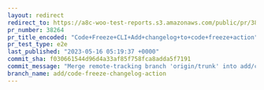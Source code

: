 ```yaml
---
layout: redirect
redirect_to: https://a8c-woo-test-reports.s3.amazonaws.com/public/pr/38264/e2e/index.html
pr_number: 38264
pr_title_encoded: "Code+Freeze+CLI+Add+changelog+to+code+freeze+action"
pr_test_type: e2e
last_published: "2023-05-16 05:19:37 +0000"
commit_sha: f030661544d96d4a33af85f758fca8adda5f7191
commit_message: "Merge remote-tracking branch 'origin/trunk' into add/code-freeze-chan…"
branch_name: add/code-freeze-changelog-action
---
```

